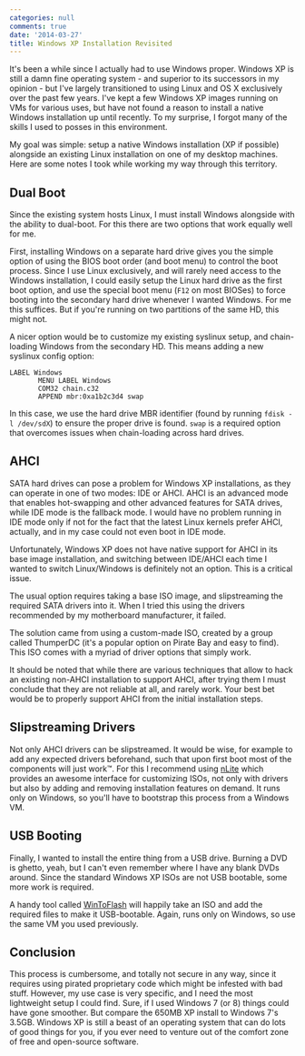 ```yaml
---
categories: null
comments: true
date: '2014-03-27'
title: Windows XP Installation Revisited
---
```


It's been a while since I actually had to use Windows proper. Windows XP is still a damn fine operating system - and superior to its successors in my opinion - but I've largely transitioned to using Linux and OS X exclusively over the past few years. I've kept a few Windows XP images running on VMs for various uses, but have not found a reason to install a native Windows installation up until recently. To my surprise, I forgot many of the skills I used to posses in this environment.

My goal was simple: setup a native Windows installation (XP if possible) alongside an existing Linux installation on one of my desktop machines. Here are some notes I took while working my way through this territory.

## Dual Boot
Since the existing system hosts Linux, I must install Windows alongside with the ability to dual-boot. For this there are two options that work equally well for me.

First, installing Windows on a separate hard drive gives you the simple option of using the BIOS boot order (and boot menu) to control the boot process. Since I use Linux exclusively, and will rarely need access to the Windows installation, I could easily setup the Linux hard drive as the first boot option, and use the special boot menu (`F12` on most BIOSes) to force booting into the secondary hard drive whenever I wanted Windows. For me this suffices. But if you're running on two partitions of the same HD, this might not.

A nicer option would be to customize my existing syslinux setup, and chain-loading Windows from the secondary HD. This means adding a new syslinux config option:

```
LABEL Windows
       MENU LABEL Windows
       COM32 chain.c32
       APPEND mbr:0xa1b2c3d4 swap
```

In this case, we use the hard drive MBR identifier (found by running `fdisk -l /dev/sdX`) to ensure the proper drive is found. `swap` is a required option that overcomes issues when chain-loading across hard drives.

## AHCI
SATA hard drives can pose a problem for Windows XP installations, as they can operate in one of two modes: IDE or AHCI. AHCI is an advanced mode that enables hot-swapping and other advanced features for SATA drives, while IDE mode is the fallback mode. I would have no problem running in IDE mode only if not for the fact that the latest Linux kernels prefer AHCI, actually, and in my case could not even boot in IDE mode.

Unfortunately, Windows XP does not have native support for AHCI in its base image installation, and switching between IDE/AHCI each time I wanted to switch Linux/Windows is definitely not an option. This is a critical issue.

The usual option requires taking a base ISO image, and slipstreaming the required SATA drivers into it. When I tried this using the drivers recommended by my motherboard manufacturer, it failed.

The solution came from using a custom-made ISO, created by a group called ThumperDC (it's a popular option on Pirate Bay and easy to find). This ISO comes with a myriad of driver options that simply work.

It should be noted that while there are various techniques that allow to hack an existing non-AHCI installation to support AHCI, after trying them I must conclude that they are not reliable at all, and rarely work. Your best bet would be to properly support AHCI from the initial installation steps.

## Slipstreaming Drivers
Not only AHCI drivers can be slipstreamed. It would be wise, for example to add any expected drivers beforehand, such that upon first boot most of the components will just work™. For this I recommend using [nLite](http://www.nliteos.com/) which provides an awesome interface for customizing ISOs, not only with drivers but also by adding and removing installation features on demand. It runs only on Windows, so you'll have to bootstrap this process from a Windows VM.

## USB Booting
Finally, I wanted to install the entire thing from a USB drive. Burning a DVD is ghetto, yeah, but I can't even remember where I have any blank DVDs around. Since the standard Windows XP ISOs are not USB bootable, some more work is required.

A handy tool called [WinToFlash](http://wintoflash.com/home/en/) will happily take an ISO and add the required files to make it USB-bootable. Again, runs only on Windows, so use the same VM you used previously.

## Conclusion
This process is cumbersome, and totally not secure in any way, since it requires using pirated proprietary code which might be infested with bad stuff. However, my use case is very specific, and I need the most lightweight setup I could find. Sure, if I used Windows 7 (or 8) things could have gone smoother. But compare the 650MB XP install to Windows 7's 3.5GB. Windows XP is still a beast of an operating system that can do lots of good things for you, if you ever need to venture out of the comfort zone of free and open-source software.